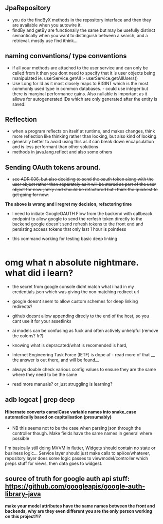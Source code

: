 ## JpaRepository
- you do the findByX methods in the repository interface and then they are available when you autowire it.
- findBy and getBy are functionally the same but may be usefully distinct semantically when you want to distinguish between a search, and a retrieval. mostly use find ithink...

## naming conventions/ type conventions
- if all your methods are attached to the user service and can only be called from it then you dont need to specify that it is user objects being manipulated ie. userService.getAll > userService.getAllUsers()
- Use Long for Id as it most closely maps to BIGINT which is the most commonly used type in common databases. - could use integer but there is marginal performance gains. Also nullable is important as it allows for autogenerated IDs which are only generated after the entity is saved.
## Reflection
- when a program reflects on itself at runtime, and makes changes, think more reflection like thinking rather than looking, but also kind of looking.
- generally better to avoid using this as it can break down encapsulation and is less performant than other solutions
- methods in java.lang.reflect and also some others

## Sending OAuth tokens around.
- ~~see ADR 006, but also deciding to send the oauth token along with the user object rather than separately as it will be stored as part of the user object for now. janky and should be refactored but i think the quickest to get going for now.~~

__The above is wrong and i regret my decision, refactoring time__
- I need to initiate GoogleOAUTH Flow from the backend with callbeack endpoint to allow google to send the rerfesh token directly to the backend
 google doesn't send refresh  tokens to the front end and persisting access tokens that only last 1 hour is pointless

- this command working for testing basic deep linking 
```adb shell am start -a android.intent.action.VIEW -d "https://notetakingforeggs.github.io" com.notetakingforeggs.events_platform_frontend
```

# omg what n absolute nightmare. what did i learn?
- the secret from google console didnt match what i had in my credentials.json which was giving the non matching redirect url
- google doesnt seem to allow custom schemes for deep linking redirects?
- github doesnt allow appending direcly to the end of the host, so you cant use it for your assetlinks
- ai models can be confusing as fuck and often actively unhelpful (remove the colons? fr?)
- knowing what is depracated/what is recomended is hard, 
- Internet Engineering Task Force (IETF) is dope af - read more of that
__ the answer is out there, and will be found__

- always double check various config values to ensure they are the same where they need to be the same
- read more manuals? or just struggling is learning?

## adb logcat | grep deep

#### Hibernate converts camelCase variable names into snake_case automatically based on capitalisation (presumably)
 - NB this seems not to be the case when parsing json through the controller though. Make fields have the same names in general where possible

I'm basically still doing MVVM in flutter, Widgets should contain no state or business logic... Service layer should just make calls to api/os/whatever, repository layer does some logic passes to viewmodel/controller which preps stuff for views, then data goes to widgest.

## source of truth for google auth api stuff: https://github.com/googleapis/google-auth-library-java

**make your model attributes have the same names between the front and backends, why are they even different you are the only person working on this project?!?**